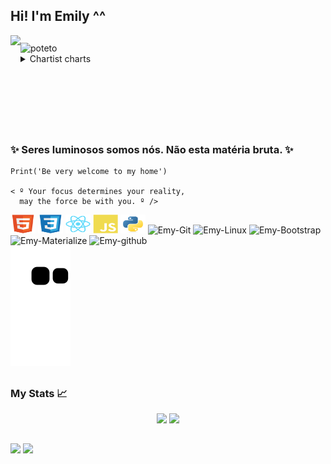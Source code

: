 ## Hi! I'm Emily ^^  
 <html>
   <head>
    <img align="left" class="circulo" top="50" height="150" src="https://user-images.githubusercontent.com/72084756/169573437-cdbfea39-f51f-4277-8fd6-fa8e106261e4.png">
  <head/>  
  
  <body>
     <div style="display: inline-block; float: left;">  
       <tr>
         <th colspan="2"><h3> ✨ Seres luminosos somos nós. Não esta matéria bruta. ✨</h3></th>
      </tr>
       
    Print('Be very welcome to my home')
      
    < º Your focus determines your reality,
      may the force be with you. º />
         
  <div name="IconsByEmy" align="left">  
    <img alt="Emy-HTML" height="30" width="40" src="https://raw.githubusercontent.com/devicons/devicon/master/icons/html5/html5-original.svg">
    <img alt="Emy-CSS" height="30" width="40" src="https://raw.githubusercontent.com/devicons/devicon/master/icons/css3/css3-original.svg">
    <img alt="Emy-React" height="30" width="40" src="https://raw.githubusercontent.com/devicons/devicon/master/icons/react/react-original.svg">
    <img alt="Emy-JS" height="30" width="40" src="https://raw.githubusercontent.com/devicons/devicon/master/icons/javascript/javascript-plain.svg">
    <img alt="Emy-Python" height="30" width="40" src="https://raw.githubusercontent.com/devicons/devicon/master/icons/python/python-original.svg">
    <img alt="Emy-Git" height="30" width="40" src="https://cdn.jsdelivr.net/gh/devicons/devicon/icons/git/git-original.svg"/>  
    <img alt="Emy-Linux" height="30" width="40" src="https://cdn.jsdelivr.net/gh/devicons/devicon/icons/linux/linux-original.svg"/>
    <img alt="Emy-Bootstrap" height="30" width="40" src="https://user-images.githubusercontent.com/72084756/169810185-74996526-232e-48d4-880f-c231ac5abfcb.png"/> 
    <img alt="Emy-Materialize" height="30" width="40" src="https://raw.githubusercontent.com/prplx/svg-logos/5585531d45d294869c4eaab4d7cf2e9c167710a9/svg/materialize.svg"/> <img alt="Emy-github" height="30" width="40" src="https://camo.githubusercontent.com/27580a32faa17e70eb452c4d5da3c99194238de3451ffebb88ac92b53f50b98a/68747470733a2f2f6769746875622e6769746875626173736574732e636f6d2f696d616765732f6d6f6e612d6c6f6164696e672d64656661756c742e676966">
   </div>
 </div>
   
  ##
  <!--Bixinho Acenando-->
<div><img alt="poteto" height="60" src="https://c.tenor.com/5iiD6jOOCuAAAAAC/quby-high-five.gif"></img>
<!--<details open><summary>Classic charts</summary><img src="https://github.com/lowlighter/MarceleSilv/blob/examples/metrics.plugin.stargazers.svg" alt=""></img></details>-->
  <details><summary>Chartist charts</summary><img src="https://github.com/lowlighter/MarceleSilv/blob/examples/metrics.plugin.stargazers.chartist.svg" alt=""></img></details> 

<!-- Agente S snake! -->
  ![snake gif](https://github.com/MarceleSilv/MarceleSilv/blob/output/github-contribution-grid-snake.svg)
  
   ##
  
  <th colspan="3">
    <h3>
      My Stats 📈
    </h3>
  </th>
  
<div align="center">
  <a href="https://github.com/MarceleSilv/MarceleSilv">
   <div style="display: inline-block">
    <img height="160em" src="https://github-readme-stats.vercel.app/api?username=MarceleSilv&show_icons=true&theme=omni&hide_border=true&include_all_commits=true&count_private=true"/> 
  <!--<img aling="180em" src="https://github-readme-stats.vercel.app/api/top-langs/?username=MarceleSilv&layout=compact&langs_count=7&theme=omni&hide_border=true"/>-->
    <img aling="150em" src="https://github-readme-stats.vercel.app/api/pin/?username=MarceleSilv&repo=github-readme-stats&theme=omni&hide_border=true"/>
    <!--<img src="https://github-readme-stats.vercel.app/api/top-langs/?username=MarceleSilv&layout=compact&theme=omni&hide_border=true" width="313" />-->
    </div> 
 </a>
 
</div>
    
    
   ##
  
  <div style="display: inline-block; float: left;">
  <a align="center" href="https://instagram.com/emy_npm" target="_blank"><img src="https://img.shields.io/badge/-Instagram-%23E4405F?style=for-the-badge&logo=instagram&logoColor=white" target="_blank"></a>
  <a align="center" href = "mailto:contatomarcelesilvaf186@gmail.com"><img src="https://img.shields.io/badge/-Gmail-%23333?style=for-the-badge&logo=gmail&logoColor=white" target="_blank"></a>
    </div>
   </div>
 </body>
 </html>
